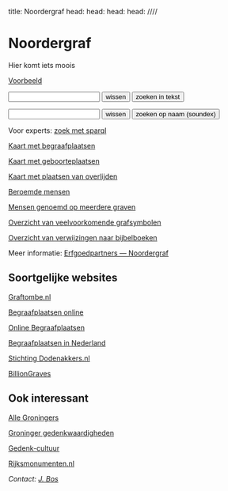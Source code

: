 title: Noordergraf
head: <link rel="alternate" href="https://noordergraf.rug.nl/index.ttl"    type="text/turtle"/>
head: <link rel="alternate" href="https://noordergraf.rug.nl/index.nt"     type="application/n-triples"/>
head: <link rel="alternate" href="https://noordergraf.rug.nl/index.rdf"    type="application/rdf+xml"/>
head: <link rel="alternate" href="https://noordergraf.rug.nl/index.penman" type="text/x.penman"/>
////

# Noordergraf

Hier komt iets moois

[Voorbeeld](/tomb/T00000)

<form action="/bin/textsearch">
<input type="text" name="q">
<input type="reset" value="wissen" class="button">
<input type="submit" value="zoeken in tekst" class="button">
</form>

<form action="/bin/textsearch">
<input type="hidden" name="t" value="fullname">
<input type="text" name="q">
<input type="reset" value="wissen" class="button">
<input type="submit" value="zoeken op naam (soundex)" class="button">
</form>

Voor experts: [zoek met sparql](https://anonymous@noordergraf.rug.nl:10036/#/repositories/noordergraf)

[Kaart met begraafplaatsen](mapsites.html)

[Kaart met geboorteplaatsen](mappob.html)

[Kaart met plaatsen van overlijden](mappod.html)

[Beroemde mensen](bin/itemsearch?q=famous)

[Mensen genoemd op meerdere graven](bin/itemsearch?q=multi)

[Overzicht van veelvoorkomende grafsymbolen](symbol/)

[Overzicht van verwijzingen naar bijbelboeken](bible/)

Meer informatie: [Erfgoedpartners — Noordergraf](https://erfgoedpartners.nl/sites/noordergraf/)


## Soortgelijke websites

[Graftombe.nl](https://www.graftombe.nl/)

[Begraafplaatsen online](https://www.begraafplaatsenonline.nl/)

[Online Begraafplaatsen](https://www.online-begraafplaatsen.nl/)

[Begraafplaatsen in Nederland](https://www.denhollandsche.nl/over-den-hollandsche/begraafplaats-vergunning-grafmonument/)

[Stichting Dodenakkers.nl](https://www.dodenakkers.nl/)

[BillionGraves](https://billiongraves.nl/)

## Ook interessant

[Alle Groningers](https://www.allegroningers.nl/)

[Groninger gedenkwaardigheden](http://www.redmeralma.nl/gedenkwaardigheden.htm)

[Gedenk-cultuur](https://gedenk-cultuur.nl/)

[Rijksmonumenten.nl](https://rijksmonumenten.nl/)


<address>

Contact: [J. Bos](https://www.rug.nl/staff/johan.bos/)

</address>
